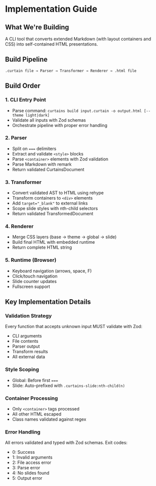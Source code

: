 # Implementation Guide

## What We're Building
A CLI tool that converts extended Markdown (with layout containers and CSS) into self-contained HTML presentations.

## Build Pipeline

```
.curtain file → Parser → Transformer → Renderer → .html file
```

## Build Order

### 1. CLI Entry Point
- Parse command: `curtains build input.curtain -o output.html [--theme light|dark]`
- Validate all inputs with Zod schemas
- Orchestrate pipeline with proper error handling

### 2. Parser
- Split on `===` delimiters
- Extract and validate `<style>` blocks
- Parse `<container>` elements with Zod validation
- Parse Markdown with remark
- Return validated CurtainsDocument

### 3. Transformer
- Convert validated AST to HTML using rehype
- Transform containers to `<div>` elements
- Add `target="_blank"` to external links
- Scope slide styles with nth-child selectors
- Return validated TransformedDocument

### 4. Renderer
- Merge CSS layers (base → theme → global → slide)
- Build final HTML with embedded runtime
- Return complete HTML string

### 5. Runtime (Browser)
- Keyboard navigation (arrows, space, F)
- Click/touch navigation
- Slide counter updates
- Fullscreen support

## Key Implementation Details

### Validation Strategy
Every function that accepts unknown input MUST validate with Zod:
- CLI arguments
- File contents
- Parser output
- Transform results
- All external data

### Style Scoping
- Global: Before first `===`
- Slide: Auto-prefixed with `.curtains-slide:nth-child(n)`

### Container Processing
- Only `<container>` tags processed
- All other HTML escaped
- Class names validated against regex

### Error Handling
All errors validated and typed with Zod schemas. Exit codes:
- 0: Success
- 1: Invalid arguments
- 2: File access error
- 3: Parse error
- 4: No slides found
- 5: Output error

